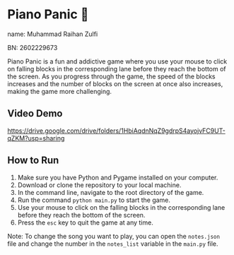 # Piano Panic 🎹

name: Muhammad Raihan Zulfi

BN: 2602229673

Piano Panic is a fun and addictive game where you use your mouse to click on falling blocks in the corresponding lane before they reach the bottom of the screen. As you progress through the game, the speed of the blocks increases and the number of blocks on the screen at once also increases, making the game more challenging.

## Video Demo

https://drive.google.com/drive/folders/1HbiAqdnNqZ9gdrpS4ayojvFC9UT-qZKM?usp=sharing

## How to Run

1.  Make sure you have Python and Pygame installed on your computer.
2.  Download or clone the repository to your local machine.
3.  In the command line, navigate to the root directory of the game.
4.  Run the command `python main.py` to start the game.
5.  Use your mouse to click on the falling blocks in the corresponding lane before they reach the bottom of the screen.
6.  Press the `esc` key to quit the game at any time.

Note: To change the song you want to play, you can open the `notes.json` file and change the number in the `notes_list` variable in the `main.py` file.
